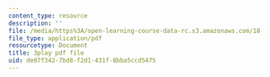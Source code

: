 ```yaml
---
content_type: resource
description: ''
file: /media/https%3A/open-learning-course-data-rc.s3.amazonaws.com/18-01sc-single-variable-calculus-fall-2010/de07f3427bd8f2d1431f8bba5ccd5475_BSqNgPkeWIM.pdf
file_type: application/pdf
resourcetype: Document
title: 3play pdf file
uid: de07f342-7bd8-f2d1-431f-8bba5ccd5475
---
```

